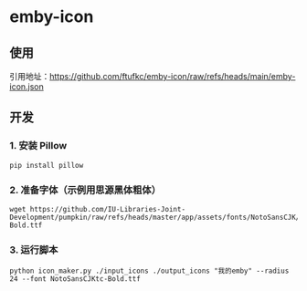 # emby-icon
## 使用
引用地址：https://github.com/ftufkc/emby-icon/raw/refs/heads/main/emby-icon.json

## 开发
### 1. 安装 Pillow
```shell
pip install pillow
```

### 2. 准备字体（示例用思源黑体粗体）
```shell
wget https://github.com/IU-Libraries-Joint-Development/pumpkin/raw/refs/heads/master/app/assets/fonts/NotoSansCJK/NotoSansCJKtc-Bold.ttf

```

### 3. 运行脚本
```shell
python icon_maker.py ./input_icons ./output_icons "我的emby" --radius 24 --font NotoSansCJKtc-Bold.ttf
```
